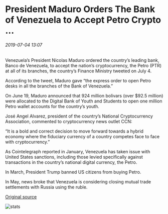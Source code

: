 # President Maduro Orders The Bank of Venezuela to Accept Petro Crypto ...

###### 2019-07-04 13:07

Venezuela’s President Nicolas Maduro ordered the country’s leading bank, Banco de Venezuela, to accept the nation’s cryptocurrency, the Petro (PTR) at all of its branches, the country’s Finance Ministry tweeted on July 4.

According to the tweet, Maduro gave “the express order to open Petro desks in all the branches of the Bank of Venezuela.”

On June 19, Maduro announced that 924 million bolivars (over $92.5 million) were allocated to the Digital Bank of Youth and Students to open one million Petro wallet accounts for the country’s youth.

José Angel Alvarez, president of the country’s National Cryptocurrency Association, commented to cryptocurrency news outlet CCN:

“It is a bold and correct decision to move forward towards a hybrid economy where the fiduciary currency of a country competes face to face with cryptocurrency.”

As Cointelegraph reported in January, Venezuela has taken issue with United States sanctions, including those levied specifically against transactions in the country’s national digital currency, the Petro.

In March, President Trump banned US citizens from buying Petro.

In May, news broke that Venezuela is considering closing mutual trade settlements with Russia using the ruble.

[Original source](https://cointelegraph.com/news/president-maduro-orders-the-bank-of-venezuela-to-accept-petro-crypto)

![stats](https://c.statcounter.com/11760860/0/a89fa40b/1/ "stats")